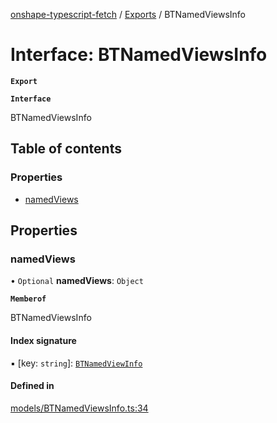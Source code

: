 [onshape-typescript-fetch](../README.md) / [Exports](../modules.md) / BTNamedViewsInfo

# Interface: BTNamedViewsInfo

**`Export`**

**`Interface`**

BTNamedViewsInfo

## Table of contents

### Properties

- [namedViews](BTNamedViewsInfo.md#namedviews)

## Properties

### namedViews

• `Optional` **namedViews**: `Object`

**`Memberof`**

BTNamedViewsInfo

#### Index signature

▪ [key: `string`]: [`BTNamedViewInfo`](BTNamedViewInfo.md)

#### Defined in

[models/BTNamedViewsInfo.ts:34](https://github.com/toebes/onshape-typescript-fetch/blob/3e11ae1/models/BTNamedViewsInfo.ts#L34)
